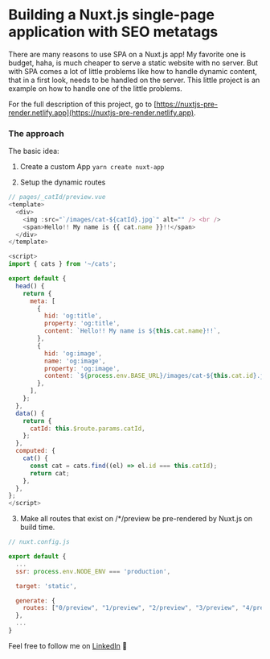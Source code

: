 # Building a Nuxt.js single-page application with SEO metatags

There are many reasons to use SPA on a Nuxt.js app! My favorite one is budget, haha, is much cheaper to serve a static website with no server. But with SPA comes a lot of little problems like how to handle dynamic content, that in a first look, needs to be handled on the server. This little project is an example on how to handle one of the little problems.

For the full description of this project, go to [https://nuxtjs-pre-render.netlify.app](https://nuxtjs-pre-render.netlify.app).

### The approach

The basic idea:

1. Create a custom App `yarn create nuxt-app`

2. Setup the dynamic routes

```js
// pages/_catId/preview.vue
<template>
  <div>
    <img :src="`/images/cat-${catId}.jpg`" alt="" /> <br />
    <span>Hello!! My name is {{ cat.name }}!!</span>
  </div>
</template>

<script>
import { cats } from '~/cats';

export default {
  head() {
    return {
      meta: [
        {
          hid: 'og:title',
          property: 'og:title',
          content: `Hello!! My name is ${this.cat.name}!!`,
        },
        {
          hid: 'og:image',
          name: 'og:image',
          property: 'og:image',
          content: `${process.env.BASE_URL}/images/cat-${this.cat.id}.jpg`,
        },
      ],
    };
  },
  data() {
    return {
      catId: this.$route.params.catId,
    };
  },
  computed: {
    cat() {
      const cat = cats.find((el) => el.id === this.catId);
      return cat;
    },
  },
};
</script>
```

3. Make all routes that exist on /*/preview be pre-rendered by Nuxt.js on build time.

```js
// nuxt.config.js

export default {
  ...
  ssr: process.env.NODE_ENV === 'production',

  target: 'static',

  generate: {
    routes: ["0/preview", "1/preview", "2/preview", "3/preview", "4/preview"],
  },
  ...
}
```

Feel free to follow me on [LinkedIn](https://www.linkedin.com/in/brunocordioli072/) 🤙
